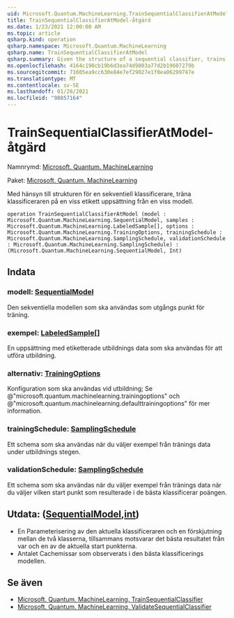 ```yaml
---
uid: Microsoft.Quantum.MachineLearning.TrainSequentialClassifierAtModel
title: TrainSequentialClassifierAtModel-åtgärd
ms.date: 1/23/2021 12:00:00 AM
ms.topic: article
qsharp.kind: operation
qsharp.namespace: Microsoft.Quantum.MachineLearning
qsharp.name: TrainSequentialClassifierAtModel
qsharp.summary: Given the structure of a sequential classifier, trains the classifier on a given labeled training set, starting from a particular model.
ms.openlocfilehash: 4164c190cb19b6d3ea74d9803a77d2b19607279b
ms.sourcegitcommit: 71605ea9cc630e84e7ef29027e1f0ea06299747e
ms.translationtype: MT
ms.contentlocale: sv-SE
ms.lasthandoff: 01/26/2021
ms.locfileid: "98857164"
---
```

# <a name="trainsequentialclassifieratmodel-operation"></a>TrainSequentialClassifierAtModel-åtgärd

Namnrymd: [Microsoft. Quantum. MachineLearning](xref:Microsoft.Quantum.MachineLearning)

Paket: [Microsoft. Quantum. MachineLearning](https://nuget.org/packages/Microsoft.Quantum.MachineLearning)


Med hänsyn till strukturen för en sekventiell klassificerare, träna klassificeraren på en viss etikett uppsättning från en viss modell.

```qsharp
operation TrainSequentialClassifierAtModel (model : Microsoft.Quantum.MachineLearning.SequentialModel, samples : Microsoft.Quantum.MachineLearning.LabeledSample[], options : Microsoft.Quantum.MachineLearning.TrainingOptions, trainingSchedule : Microsoft.Quantum.MachineLearning.SamplingSchedule, validationSchedule : Microsoft.Quantum.MachineLearning.SamplingSchedule) : (Microsoft.Quantum.MachineLearning.SequentialModel, Int)
```


## <a name="input"></a>Indata

### <a name="model--sequentialmodel"></a>modell: [SequentialModel](xref:Microsoft.Quantum.MachineLearning.SequentialModel)

Den sekventiella modellen som ska användas som utgångs punkt för träning.


### <a name="samples--labeledsample"></a>exempel: [LabeledSample](xref:Microsoft.Quantum.MachineLearning.LabeledSample)[]

En uppsättning med etiketterade utbildnings data som ska användas för att utföra utbildning.


### <a name="options--trainingoptions"></a>alternativ: [TrainingOptions](xref:Microsoft.Quantum.MachineLearning.TrainingOptions)

Konfiguration som ska användas vid utbildning; Se @"microsoft.quantum.machinelearning.trainingoptions" och @"microsoft.quantum.machinelearning.defaulttrainingoptions" för mer information.


### <a name="trainingschedule--samplingschedule"></a>trainingSchedule: [SamplingSchedule](xref:Microsoft.Quantum.MachineLearning.SamplingSchedule)

Ett schema som ska användas när du väljer exempel från tränings data under utbildnings stegen.


### <a name="validationschedule--samplingschedule"></a>validationSchedule: [SamplingSchedule](xref:Microsoft.Quantum.MachineLearning.SamplingSchedule)

Ett schema som ska användas när du väljer exempel från tränings data när du väljer vilken start punkt som resulterade i de bästa klassificerar poängen.



## <a name="output--sequentialmodelint"></a>Utdata: ([SequentialModel](xref:Microsoft.Quantum.MachineLearning.SequentialModel),[int](xref:microsoft.quantum.lang-ref.int))

- En Parameterisering av den aktuella klassificeraren och en förskjutning mellan de två klasserna, tillsammans motsvarar det bästa resultatet från var och en av de aktuella start punkterna.
- Antalet Cachemissar som observerats i den bästa klassificerings modellen.

## <a name="see-also"></a>Se även

- [Microsoft. Quantum. MachineLearning. TrainSequentialClassifier](xref:Microsoft.Quantum.MachineLearning.TrainSequentialClassifier)
- [Microsoft. Quantum. MachineLearning. ValidateSequentialClassifier](xref:Microsoft.Quantum.MachineLearning.ValidateSequentialClassifier)